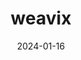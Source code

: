 ---  
layout: startup_page  
title: "weavix"  
id: "weavix.com"  
permalink: "/weavixweavix.com01162024/"  
website: "https://weavix.com/"  
funding_round: "Series B"  
funding_amount: "$23.6M"  
investors: "Insight Partners, Four More Capital, The Friedkin Group, Perkins Coie"  
about: "weavix provides frontline communication and efficiency solutions, using AI-powered smart radios and software to improve worker connectivity, productivity, and safety across various industries. The platform offers data-driven insights to maximize efficiency and create a single source of truth for enterprises, focusing on enhancing communication and engagement among frontline workers."  
markets: "Manufacturing, Construction, Food and beverage production, Hospitality, Energy"  
hq: "Wichita, Kansas, United States"  
founded_year: "2019"  
linkedin: "https://www.linkedin.com/company/weavix"  
twitter: "https://twitter.com/weavixiow"  
instagram: ""  
facebook: "https://www.facebook.com/weavixIoW"  
crunchbase: "https://www.crunchbase.com/organization/weavix"  
pitchbook: "https://pitchbook.com/profiles/company/510193-00"  

date_display: "16-Jan-2024"  
date: "2024-01-16"

# SEO Optimization  
meta_title: "weavix - Series B Funding ($23.6M)"  
meta_description: "weavix, weavix provides frontline communication and efficiency solutions, using AI-powered smart radios and software to improve worker connectivity, productiv..."  
meta_keywords: "weavix, Manufacturing, Construction, Food and beverage production, Hospitality, Energy, Series B funding"  
canonical_url: "https://startup.projectstartups.com/weavixweavix.com01162024/"  
---